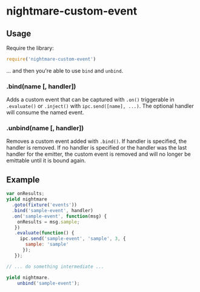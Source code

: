 # nightmare-custom-event

## Usage
Require the library: 

```js
require('nightmare-custom-event')
```

... and then you're able to use `bind` and `unbind`.

### .bind(name [, handler])
Adds a custom event that can be captured with `.on()` triggerable in `.evaluate()` or `.inject()` with `ipc.send([name], ...)`. The optional handler will consume the named event.

### .unbind(name [, handler])

Removes a custom event added with `.bind()`. If handler is specified, the handler is removed. If no handler is specified or the handler was the last handler for the emitter, the custom event is removed and will no longer be emittable until it is bound again.


## Example

```js
var onResults;
yield nightmare
  .goto(fixture('events'))
  .bind('sample-event', handler)
  .on('sample-event', function(msg) {
    onResults = msg.sample;
   })
   .evaluate(function() {
     ipc.send('sample-event', 'sample', 3, {
       sample: 'sample'
      });
   });

// ... do something intermediate ...

yield nightmare.
    unbind('sample-event');
```
